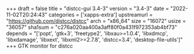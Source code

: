 +++
draft = false
title = "distcc-gui 3.4-3"
version = "3.4-3"
date = "2022-11-02T20:24:43"
categories = ['xapps-extra']
upstreamurl = "https://github.com/distcc/distcc"
arch = "x86_64"
size = "16072"
usize = "36057"
sha1sum = "c276a020aa400a3aff80f0a431f972353ab4bf73"
depends = "['popt', 'gtk+3', 'freetype2', 'libxau>=1.0.4', 'libxdmcp', 'libxdamage', 'libxext', 'libxml2>=2.7.8', 'distcc=3.4', 'desktop-file-utils']"
+++
GTK monitor for distcc